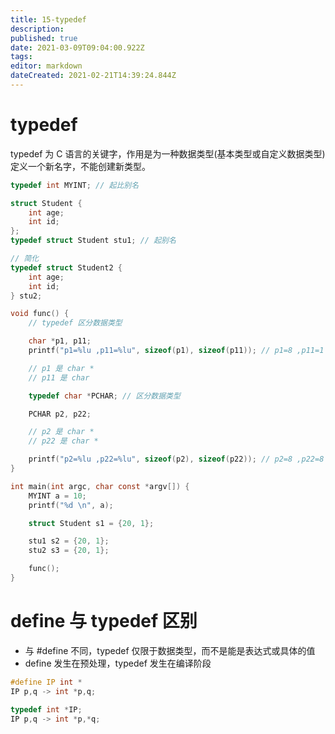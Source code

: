 ```yaml
---
title: 15-typedef
description: 
published: true
date: 2021-03-09T09:04:00.922Z
tags: 
editor: markdown
dateCreated: 2021-02-21T14:39:24.844Z
---
```


# typedef

typedef 为 C 语言的关键字，作用是为一种数据类型(基本类型或自定义数据类型)定义一个新名字，不能创建新类型。

```c
typedef int MYINT; // 起比别名

struct Student {
    int age;
    int id;
};
typedef struct Student stu1; // 起别名

// 简化
typedef struct Student2 {
    int age;
    int id;
} stu2;

void func() {
    // typedef 区分数据类型

    char *p1, p11;
    printf("p1=%lu ,p11=%lu", sizeof(p1), sizeof(p11)); // p1=8 ,p11=1

    // p1 是 char *
    // p11 是 char

    typedef char *PCHAR; // 区分数据类型

    PCHAR p2, p22;

    // p2 是 char *
    // p22 是 char *

    printf("p2=%lu ,p22=%lu", sizeof(p2), sizeof(p22)); // p2=8 ,p22=8
}

int main(int argc, char const *argv[]) {
    MYINT a = 10;
    printf("%d \n", a);

    struct Student s1 = {20, 1};

    stu1 s2 = {20, 1};
    stu2 s3 = {20, 1};

    func();
}
```

# define 与 typedef 区别

- 与 #define 不同，typedef 仅限于数据类型，而不是能是表达式或具体的值
- define 发生在预处理，typedef 发生在编译阶段

```c
#define IP int *
IP p,q -> int *p,q;

typedef int *IP;
IP p,q -> int *p,*q;
```
